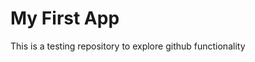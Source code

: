 My First App
================================
This is a testing repository to explore github functionality